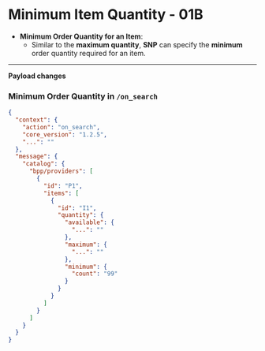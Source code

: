 # Minimum Item Quantity - 01B

- **Minimum Order Quantity for an Item**:  
  - Similar to the **maximum quantity**, **SNP** can specify the **minimum** order quantity required for an item.  

---

**Payload changes**

### Minimum Order Quantity in `/on_search`
```json
{
  "context": {
    "action": "on_search",
    "core_version": "1.2.5",
    "...": ""
  },
  "message": {
    "catalog": {
      "bpp/providers": [
        {
          "id": "P1",
          "items": [
            {
              "id": "I1",
              "quantity": {
                "available": {
                  "...": ""
                },
                "maximum": {
                  "...": ""
                },
                "minimum": {
                  "count": "99"
                }
              }
            }
          ]
        }
      ]
    }
  }
}
```